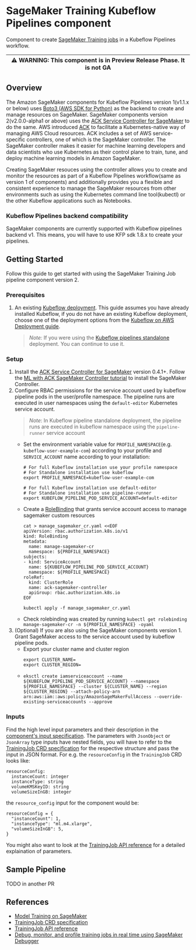 # SageMaker Training Kubeflow Pipelines component

Component to create [SageMaker Training jobs](https://docs.aws.amazon.com/sagemaker/latest/dg/how-it-works-training.html) in a Kubeflow Pipelines workflow.

| :warning: WARNING: This component is in Preview Release Phase. It is not GA |
| --- |

## Overview

The Amazon SageMaker components for Kubeflow Pipelines version 1(v1.1.x or below) uses [Boto3 (AWS SDK for Python)](https://boto3.amazonaws.com/v1/documentation/api/latest/reference/services/sagemaker.html) as the backend to create and manage resources on SageMaker. SageMaker components version 2(v2.0.0-alpha1 or above) uses the [ACK Service Controller for SageMaker](https://github.com/aws-controllers-k8s/sagemaker-controller) to do the same. AWS introduced [ACK](https://aws-controllers-k8s.github.io/community/) to facilitate a Kubernetes-native way of managing AWS Cloud resources. ACK includes a set of AWS service-specific controllers, one of which is the SageMaker controller. The SageMaker controller makes it easier for machine learning developers and data scientists who use Kubernetes as their control plane to train, tune, and deploy machine learning models in Amazon SageMaker.

Creating SageMaker resouces using the controller allows you to create and monitor the resources as part of a Kubeflow Pipelines workflow(same as version 1 of components) and additionally provides you a flexible and consistent experience to manage the SageMaker resources from other environments such as using the Kubernetes command line tool(kubectl) or the other Kubeflow applications such as Notebooks.

### Kubeflow Pipelines backend compatibility
SageMaker components are currently supported with Kubeflow pipelines backend v1. This means, you will have to use KFP sdk 1.8.x to create your pipelines.

## Getting Started

Follow this guide to get started with using the SageMaker Training Job pipeline component version 2.
### Prerequisites
1. An existing [Kubeflow deployment](https://awslabs.github.io/kubeflow-manifests/docs/deployment/). This guide assumes you have already installed Kubeflow, if you do not have an existing Kubeflow deployment, choose one of the deployment options from the [Kubeflow on AWS Deployment guide](https://awslabs.github.io/kubeflow-manifests/docs/deployment/).
    > *Note:* If you were using the [Kubeflow pipelines standalone](https://www.kubeflow.org/docs/components/pipelines/installation/standalone-deployment/#deploying-kubeflow-pipelines) deployment. You can continue to use it.

### Setup
1. Install the [ACK Service Controller for SageMaker](https://github.com/aws-controllers-k8s/sagemaker-controller) version 0.4.1+. Follow the [ML with ACK SageMaker Controller tutorial](https://aws-controllers-k8s.github.io/community/docs/tutorials/sagemaker-example/) to install the SageMaker Controller.
1. Configure RBAC permissions for the service account used by kubeflow pipeline pods in the user/profile namespace. The pipeline runs are executed in user namespaces using the `default-editor` Kubernetes service account.
    > *Note*: In Kubeflow pipeline standalone deployment, the pipeline runs are executed in kubeflow namespace using the `pipeline-runner` service account
    - Set the environment variable value for `PROFILE_NAMESPACE`(e.g. `kubeflow-user-example-com`) according to your profile and `SERVICE_ACCOUNT` name according to your installation:
        ```
        # For full Kubeflow installation use your profile namespace
        # For Standalone installation use kubeflow
        export PROFILE_NAMESPACE=kubeflow-user-example-com
        
        # For full Kubeflow installation use default-editor
        # For Standalone installation use pipeline-runner
        export KUBEFLOW_PIPELINE_POD_SERVICE_ACCOUNT=default-editor
        ```
    - Create a [RoleBinding](https://kubernetes.io/docs/reference/access-authn-authz/rbac/#rolebinding-example) that grants service account access to manage sagemaker custom resources
        ```
        cat > manage_sagemaker_cr.yaml <<EOF
        apiVersion: rbac.authorization.k8s.io/v1
        kind: RoleBinding
        metadata:
          name: manage-sagemaker-cr
          namespace: ${PROFILE_NAMESPACE}
        subjects:
        - kind: ServiceAccount
          name: ${KUBEFLOW_PIPELINE_POD_SERVICE_ACCOUNT}
          namespace: ${PROFILE_NAMESPACE}
        roleRef:
          kind: ClusterRole
          name: ack-sagemaker-controller
          apiGroup: rbac.authorization.k8s.io
        EOF

        kubectl apply -f manage_sagemaker_cr.yaml
        ```
    - Check rolebinding was created by running `kubectl get rolebinding manage-sagemaker-cr -n ${PROFILE_NAMESPACE} -oyaml`    
1. (Optional) If you are also using the SageMaker components version 1. Grant SageMaker access to the service account used by kubeflow pipeline pods.
    - Export your cluster name and cluster region
      ```
      export CLUSTER_NAME=
      export CLUSTER_REGION=
      ```
    - ```
      eksctl create iamserviceaccount --name ${KUBEFLOW_PIPELINE_POD_SERVICE_ACCOUNT} --namespace ${PROFILE_NAMESPACE} --cluster ${CLUSTER_NAME} --region ${CLUSTER_REGION} --attach-policy-arn arn:aws:iam::aws:policy/AmazonSageMakerFullAccess --override-existing-serviceaccounts --approve
      ```

### Inputs
Find the high level input parameters and their description in the [component's input specification](./component.yaml). The parameters with `JsonObject` or `JsonArray` type inputs have nested fields, you will have to refer to the [TrainingJob CRD specification](https://aws-controllers-k8s.github.io/community/reference/sagemaker/v1alpha1/trainingjob/) for the respective structure and pass the input in JSON format. For e.g. the `resourceConfig` in the `TrainingJob` CRD looks like:

```
resourceConfig: 
  instanceCount: integer
  instanceType: string
  volumeKMSKeyID: string
  volumeSizeInGB: integer
```

the `resource_config` input for the component would be:

```
resourceConfig = {
  "instanceCount": 1,
  "instanceType": "ml.m4.xlarge",
  "volumeSizeInGB": 5,
}
```

You might also want to look at the [TrainingJob API reference](https://docs.aws.amazon.com/sagemaker/latest/APIReference/API_CreateTrainingJob.html) for a detailed explaination of parameters.

## Sample Pipeline
TODO in another PR

## References
- [Model Training on SageMaker](https://docs.aws.amazon.com/sagemaker/latest/dg/how-it-works-training.html)
- [TrainingJob CRD specification](https://aws-controllers-k8s.github.io/community/reference/sagemaker/v1alpha1/trainingjob/)
- [TrainingJob API reference](https://docs.aws.amazon.com/sagemaker/latest/APIReference/API_CreateTrainingJob.html)
- [Debug, monitor, and profile training jobs in real time using SageMaker Debugger](https://docs.aws.amazon.com/sagemaker/latest/dg/train-debugger.html)